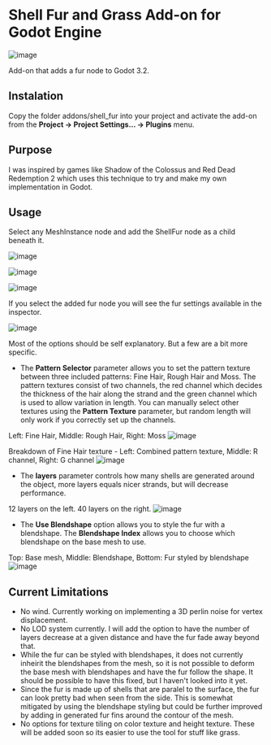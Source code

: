 # Shell Fur and Grass Add-on for Godot Engine

![image](https://user-images.githubusercontent.com/4955051/95903332-e9438c00-0d8d-11eb-9c76-368189795cff.png)

Add-on that adds a fur node to Godot 3.2.


Instalation
-----------
Copy the folder addons/shell_fur into your project and activate the add-on from the **Project -> Project Settings... -> Plugins** menu.

Purpose
-------
I was inspired by games like Shadow of the Colossus and Red Dead Redemption 2 which uses this technique to try and make my own implementation in Godot.

Usage
-----
Select any MeshInstance node and add the ShellFur node as a child beneath it.

![image](https://user-images.githubusercontent.com/4955051/95904767-da5dd900-0d8f-11eb-8d1e-397e6bacbd66.png)

![image](https://user-images.githubusercontent.com/4955051/95904873-037e6980-0d90-11eb-8c85-78fd65ee06b3.png)

![image](https://user-images.githubusercontent.com/4955051/95905031-39235280-0d90-11eb-88a9-1840da7de408.png)

If you select the added fur node you will see the fur settings available in the inspector.

![image](https://user-images.githubusercontent.com/4955051/95905255-84d5fc00-0d90-11eb-8920-3d26dea04576.png)

Most of the options should be self explanatory. But a few are a bit more specific.

- The **Pattern Selector** parameter allows you to set the pattern texture between three included patterns: Fine Hair, Rough Hair and Moss. The pattern textures consist of two channels, the red channel which decides the thickness of the hair along the strand and the green channel which is used to allow variation in length. You can manually select other textures using the **Pattern Texture** parameter, but random length will only work if you correctly set up the channels.

Left: Fine Hair, Middle: Rough Hair, Right: Moss
![image](https://user-images.githubusercontent.com/4955051/95911309-3842ee80-0d99-11eb-9acf-54d6062179e8.png)

Breakdown of Fine Hair texture - Left: Combined pattern texture, Middle: R channel, Right: G channel
![image](https://user-images.githubusercontent.com/4955051/95909140-e64c9980-0d95-11eb-8a78-9f864b7abe19.png)

- The **layers** parameter controls how many shells are generated around the object, more layers equals nicer strands, but will decrease performance.

12 layers on the left. 40 layers on the right.
![image](https://user-images.githubusercontent.com/4955051/95906679-58bb7a80-0d92-11eb-946c-f3f319004f56.png)

- The **Use Blendshape** option allows you to style the fur with a blendshape. The **Blendshape Index** allows you to choose which blendshape on the base mesh to use.

Top: Base mesh, Middle: Blendshape, Bottom: Fur styled by blendshape
![image](https://user-images.githubusercontent.com/4955051/95907763-f794a680-0d93-11eb-948b-23ab3420f41a.png)

Current Limitations
-------------------
- No wind. Currently working on implementing a 3D perlin noise for vertex displacement.
- No LOD system currently. I will add the option to have the number of layers decrease at a given distance and have the fur fade away beyond that.
- While the fur can be styled with blendshapes, it does not currently inheirit the blendshapes from the mesh, so it is not possible to deform the base mesh with blendshapes and have the fur follow the shape. It should be possible to have this fixed, but I haven't looked into it yet.
- Since the fur is made up of shells that are paralel to the surface, the fur can look pretty bad when seen from the side. This is somewhat mitigated by using the blendshape styling but could be further improved by adding in generated fur fins around the contour of the mesh.
- No options for texture tiling on color texture and height texture. These will be added soon so its easier to use the tool for stuff like grass.
